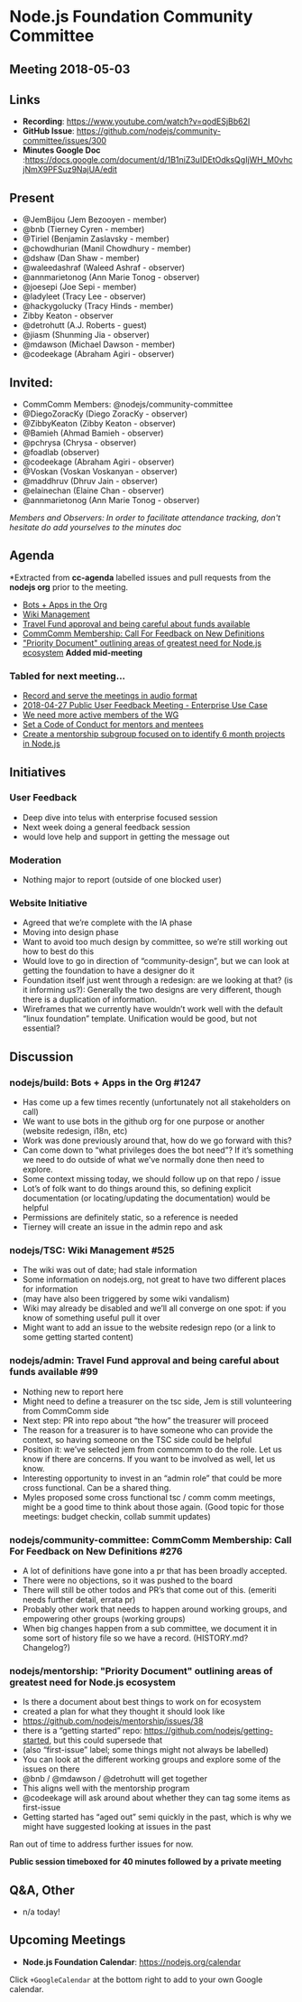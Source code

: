 # Node.js Foundation Community Committee 
## Meeting 2018-05-03

## Links

* **Recording**: https://www.youtube.com/watch?v=qodESjBb62I
* **GitHub Issue**: https://github.com/nodejs/community-committee/issues/300
* **Minutes Google Doc** :https://docs.google.com/document/d/1B1niZ3uIDEtOdksQgIjWH_M0vhcjNmX9PFSuz9NajUA/edit

## Present

- @JemBijou (Jem Bezooyen - member)
- @bnb (Tierney Cyren - member)
- @Tiriel (Benjamin Zaslavsky - member)
- @chowdhurian (Manil Chowdhury - member)
- @dshaw (Dan Shaw - member)
- @waleedashraf (Waleed Ashraf - observer)
- @annmarietonog (Ann Marie Tonog - observer) 
- @joesepi (Joe Sepi - member)
- @ladyleet (Tracy Lee - observer)
- @hackygolucky (Tracy Hinds - member)
- Zibby Keaton - observer
- @detrohutt (A.J. Roberts - guest)
- @jiasm (Shunming Jia - observer)
- @mdawson (Michael Dawson - member)
- @codeekage (Abraham Agiri - observer)

## Invited: 

* CommComm Members: @nodejs/community-committee
* @DiegoZoracKy (Diego ZoracKy - observer)
* @ZibbyKeaton (Zibby Keaton - observer)
* @Bamieh (Ahmad Bamieh - observer)
* @pchrysa (Chrysa - observer)
* @foadlab (observer)
* @codeekage (Abraham Agiri - observer)
* @Voskan (Voskan Voskanyan - observer)
* @maddhruv (Dhruv Jain - observer)
* @elainechan (Elaine Chan - observer)
* @annmarietonog (Ann Marie Tonog - observer) 

*Members and Observers: In order to facilitate attendance tracking, don't hesitate do add yourselves to the minutes doc*

## Agenda

*Extracted from **cc-agenda** labelled issues and pull requests from the **nodejs org** prior to the meeting.

- [Bots + Apps in the Org](https://github.com/nodejs/build/issues/1247)
- [Wiki Management](https://github.com/nodejs/TSC/issues/525)
- [Travel Fund approval and being careful about funds available](https://github.com/nodejs/admin/issues/99)
- [CommComm Membership: Call For Feedback on New Definitions](https://github.com/nodejs/community-committee/issues/276)
- ["Priority Document" outlining areas of greatest need for Node.js ecosystem](https://github.com/nodejs/mentorship/issues/38) **Added mid-meeting**

### Tabled for next meeting...

- [Record and serve the meetings in audio format](https://github.com/nodejs/community-committee/issues/232)
- [2018-04-27 Public User Feedback Meeting - Enterprise Use Case](https://github.com/nodejs/user-feedback/issues/52)
- [We need more active members of the WG](https://github.com/nodejs/mentorship/issues/32)
- [Set a Code of Conduct for mentors and mentees](https://github.com/nodejs/mentorship/issues/31)
- [Create a mentorship subgroup focused on to identify 6 month projects in Node.js](https://github.com/nodejs/mentorship/issues/30)


## Initiatives

### User Feedback

- Deep dive into telus with enterprise focused session
- Next week doing a general feedback session
- would love help and support in getting the message out

### Moderation

- Nothing major to report (outside of one blocked user)

### Website Initiative

- Agreed that we’re complete with the IA phase
- Moving into design phase
- Want to avoid too much design by committee, so we’re still working out how to best do this
- Would love to go in direction of “community-design”, but we can look at getting the foundation to have a designer do it
- Foundation itself just went through a redesign: are we looking at that? (is it informing us?): Generally the two designs are very different, though there is a duplication of information. 
- Wireframes that we currently have wouldn’t work well with the default “linux foundation” template. Unification would be good, but not essential?

## Discussion

### nodejs/build: Bots + Apps in the Org #1247

- Has come up a few times recently (unfortunately not all stakeholders on call)
- We want to use bots in the github org for one purpose or another (website redesign, i18n, etc)
- Work was done previously around that, how do we go forward with this?
- Can come down to “what privileges does the bot need”? If it’s something we need to do outside of what we’ve normally done then need to explore. 
- Some context missing today, we should follow up on that repo / issue
- Lot’s of folk want to do things around this, so defining explicit documentation (or locating/updating the documentation) would be helpful
- Permissions are definitely static, so a reference is needed
- Tierney will create an issue in the admin repo and ask

### nodejs/TSC: Wiki Management #525

- The wiki was out of date; had stale information
- Some information on nodejs.org, not great to have two different places for information
- (may have also been triggered by some wiki vandalism)
- Wiki may already be disabled and we’ll all converge on one spot: if you know of something useful pull it over
- Might want to add an issue to the website redesign repo (or a link to some getting started content)

### nodejs/admin: Travel Fund approval and being careful about funds available #99

- Nothing new to report here
- Might need to define a treasurer on the tsc side, Jem is still volunteering from CommComm side
- Next step: PR into repo about “the how” the treasurer will proceed
- The reason for a treasurer is to have someone who can provide the context, so having someone on the TSC side could be helpful
- Position it: we’ve selected jem from commcomm to do the role. Let us know if there are concerns. If you want to be involved as well, let us know.
- Interesting opportunity to invest in an “admin role” that could be more cross functional. Can be a shared thing.
- Myles proposed some cross functional tsc / comm comm meetings, might be a good time to think about those again. (Good topic for those meetings: budget checkin, collab summit updates)

### nodejs/community-committee: CommComm Membership: Call For Feedback on New Definitions #276

- A lot of definitions have gone into a pr that has been broadly accepted.
- There were no objections, so it was pushed to the board
- There will still be other todos and PR’s that come out of this. (emeriti needs further detail, errata pr)
- Probably other work that needs to happen around working groups, and empowering other groups (working groups)
- When big changes happen from a sub committee, we document it in some sort of history file so we have a record. (HISTORY.md? Changelog?)

### nodejs/mentorship: "Priority Document" outlining areas of greatest need for Node.js ecosystem

- Is there a document about best things to work on for ecosystem
- created a plan for what they thought it should look like
- https://github.com/nodejs/mentorship/issues/38
- there is a “getting started” repo: https://github.com/nodejs/getting-started, but this could supersede that
- (also “first-issue” label; some things might not always be labelled)
- You can look at the different working groups and explore some of the issues on there
- @bnb / @mdawson / @detrohutt will get together 
- This aligns well with the mentorship program
- @codeekage will ask around about whether they can tag some items as first-issue
- Getting started has “aged out” semi quickly in the past, which is why we might have suggested looking at issues in the past

Ran out of time to address further issues for now. 

**Public session timeboxed for 40 minutes followed by a private meeting**

## Q&A, Other

- n/a today!

## Upcoming Meetings

* **Node.js Foundation Calendar**: https://nodejs.org/calendar

Click `+GoogleCalendar` at the bottom right to add to your own Google calendar.
